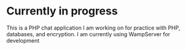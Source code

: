 # Currently in progress

This is a PHP chat application I am working on for practice with PHP, databases, and encryption.
I am currently using WampServer for development
